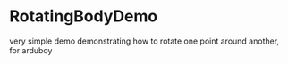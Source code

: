# RotatingBodyDemo
very simple demo demonstrating how to rotate one point around another, for arduboy
